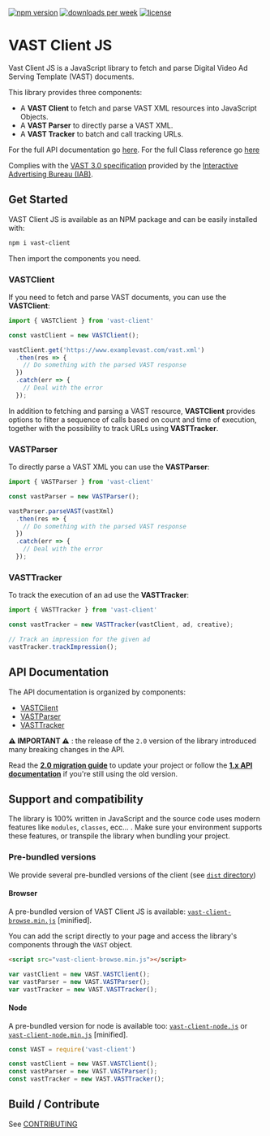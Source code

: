 [![npm version](https://badgen.net/npm/v/vast-client)](https://badgen.net/npm/v/vast-client)
[![downloads per week](https://badgen.net/npm/dw/vast-client)](https://badgen.net/npm/dw/vast-client)
[![license](https://badgen.net/npm/license/vast-client)](https://badgen.net/npm/license/vast-client)

# VAST Client JS
Vast Client JS is a JavaScript library to fetch and parse Digital Video Ad Serving Template (VAST) documents.

This library provides three components:

 * A **VAST Client** to fetch and parse VAST XML resources into JavaScript Objects.
 * A **VAST Parser** to directly parse a VAST XML.
 * A **VAST Tracker** to batch and call tracking URLs.

For the full API documentation go [here](#api).
For the full Class reference go [here](https://github.com/dailymotion/vast-client-js/blob/master/docs/api/class-reference.md)

Complies with the [VAST 3.0 specification](https://www.iab.com/wp-content/uploads/2015/06/VASTv3_0.pdf) provided by the [Interactive Advertising Bureau (IAB)](https://www.iab.com/).

## Get Started
VAST Client JS is available as an NPM package and can be easily installed with:
```Bash
npm i vast-client
```
Then import the components you need.

### VASTClient
If you need to fetch and parse VAST documents, you can use the **VASTClient**:
```javascript
import { VASTClient } from 'vast-client'

const vastClient = new VASTClient();

vastClient.get('https://www.examplevast.com/vast.xml')
  .then(res => {
    // Do something with the parsed VAST response
  })
  .catch(err => {
    // Deal with the error
  });
```
In addition to fetching and parsing a VAST resource, **VASTClient** provides options to filter a sequence of calls based on count and time of execution, together with the possibility to track URLs using **VASTTracker**.

### VASTParser
To directly parse a VAST XML you can use the **VASTParser**:
```Javascript
import { VASTParser } from 'vast-client'

const vastParser = new VASTParser();

vastParser.parseVAST(vastXml)
  .then(res => {
    // Do something with the parsed VAST response
  })
  .catch(err => {
    // Deal with the error
  });
```

### VASTTracker
To track the execution of an ad use the **VASTTracker**:
```Javascript
import { VASTTracker } from 'vast-client'

const vastTracker = new VASTTracker(vastClient, ad, creative);

// Track an impression for the given ad
vastTracker.trackImpression();
```

## API Documentation<a name="api"></a>
The API documentation is organized by components:

 * [VASTClient](docs/api/vast-client.md)
 * [VASTParser](docs/api/vast-parser.md)
 * [VASTTracker](docs/api/vast-tracker.md)

**:warning: IMPORTANT :warning:** : the release of the `2.0` version of the library introduced many breaking changes in the API.

Read the [**2.0 migration guide**](docs/api/2.0-migration.md) to update your project or follow the [**1.x API documentation**](docs/api/1.x) if you're still using the old version.

## Support and compatibility
The library is 100% written in JavaScript and the source code uses modern features like `modules`, `classes`, ecc... . Make sure your environment supports these features, or transpile the library when bundling your project.

### Pre-bundled versions
We provide several pre-bundled versions of the client (see [`dist` directory](dist/))

#### Browser
A pre-bundled version of VAST Client JS is available: [`vast-client-browse.min.js`](dist/vast-client-browse.min.js) [minified].

You can add the script directly to your page and access the library's components through the `VAST` object.

```html
<script src="vast-client-browse.min.js"></script>
```

```javascript
var vastClient = new VAST.VASTClient();
var vastParser = new VAST.VASTParser();
var vastTracker = new VAST.VASTTracker();
```

#### Node
A pre-bundled version for node is available too: [`vast-client-node.js`](dist/vast-client-node.js) or [`vast-client-node.min.js`](dist/vast-client-node.min.js) [minified].

```javascript
const VAST = require('vast-client')

const vastClient = new VAST.VASTClient();
const vastParser = new VAST.VASTParser();
const vastTracker = new VAST.VASTTracker();
```

## Build / Contribute

See [CONTRIBUTING](docs/CONTRIBUTING.md)
